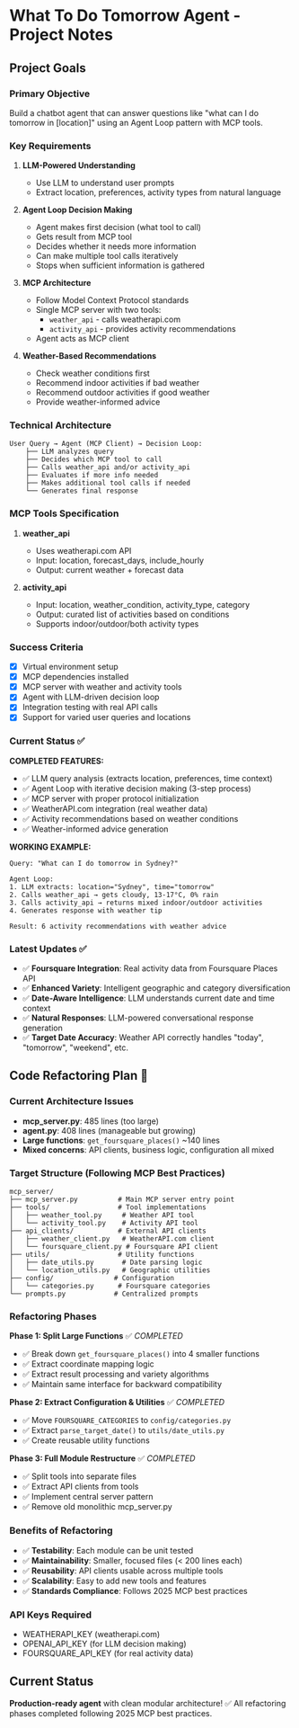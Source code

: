 # What To Do Tomorrow Agent - Project Notes

## Project Goals

### Primary Objective
Build a chatbot agent that can answer questions like "what can I do tomorrow in [location]" using an Agent Loop pattern with MCP tools.

### Key Requirements
1. **LLM-Powered Understanding**
   - Use LLM to understand user prompts
   - Extract location, preferences, activity types from natural language

2. **Agent Loop Decision Making**
   - Agent makes first decision (what tool to call)
   - Gets result from MCP tool
   - Decides whether it needs more information
   - Can make multiple tool calls iteratively
   - Stops when sufficient information is gathered

3. **MCP Architecture**
   - Follow Model Context Protocol standards
   - Single MCP server with two tools:
     - `weather_api` - calls weatherapi.com
     - `activity_api` - provides activity recommendations
   - Agent acts as MCP client

4. **Weather-Based Recommendations**
   - Check weather conditions first
   - Recommend indoor activities if bad weather
   - Recommend outdoor activities if good weather
   - Provide weather-informed advice

### Technical Architecture

```
User Query → Agent (MCP Client) → Decision Loop:
    ├── LLM analyzes query
    ├── Decides which MCP tool to call
    ├── Calls weather_api and/or activity_api
    ├── Evaluates if more info needed  
    ├── Makes additional tool calls if needed
    └── Generates final response
```

### MCP Tools Specification

1. **weather_api**
   - Uses weatherapi.com API
   - Input: location, forecast_days, include_hourly
   - Output: current weather + forecast data

2. **activity_api** 
   - Input: location, weather_condition, activity_type, category
   - Output: curated list of activities based on conditions
   - Supports indoor/outdoor/both activity types

### Success Criteria

- [x] Virtual environment setup
- [x] MCP dependencies installed  
- [x] MCP server with weather and activity tools
- [x] Agent with LLM-driven decision loop
- [x] Integration testing with real API calls
- [x] Support for varied user queries and locations

### Current Status ✅

**COMPLETED FEATURES:**
- ✅ LLM query analysis (extracts location, preferences, time context)
- ✅ Agent Loop with iterative decision making (3-step process)
- ✅ MCP server with proper protocol initialization
- ✅ WeatherAPI.com integration (real weather data)
- ✅ Activity recommendations based on weather conditions
- ✅ Weather-informed advice generation

**WORKING EXAMPLE:**
```
Query: "What can I do tomorrow in Sydney?"

Agent Loop:
1. LLM extracts: location="Sydney", time="tomorrow"  
2. Calls weather_api → gets cloudy, 13-17°C, 0% rain
3. Calls activity_api → returns mixed indoor/outdoor activities
4. Generates response with weather tip

Result: 6 activity recommendations with weather advice
```

### Latest Updates ✅
- ✅ **Foursquare Integration**: Real activity data from Foursquare Places API
- ✅ **Enhanced Variety**: Intelligent geographic and category diversification
- ✅ **Date-Aware Intelligence**: LLM understands current date and time context
- ✅ **Natural Responses**: LLM-powered conversational response generation
- ✅ **Target Date Accuracy**: Weather API correctly handles "today", "tomorrow", "weekend", etc.

## Code Refactoring Plan 🔧

### Current Architecture Issues
- **mcp_server.py**: 485 lines (too large)
- **agent.py**: 408 lines (manageable but growing)
- **Large functions**: `get_foursquare_places()` ~140 lines
- **Mixed concerns**: API clients, business logic, configuration all mixed

### Target Structure (Following MCP Best Practices)
```
mcp_server/
├── mcp_server.py          # Main MCP server entry point
├── tools/                 # Tool implementations
│   ├── weather_tool.py     # Weather API tool
│   └── activity_tool.py    # Activity API tool
├── api_clients/           # External API clients
│   ├── weather_client.py   # WeatherAPI.com client
│   └── foursquare_client.py # Foursquare API client
├── utils/                 # Utility functions
│   ├── date_utils.py       # Date parsing logic
│   └── location_utils.py   # Geographic utilities
├── config/               # Configuration
│   └── categories.py      # Foursquare categories
└── prompts.py            # Centralized prompts
```

### Refactoring Phases

**Phase 1: Split Large Functions** ✅ *COMPLETED*
- ✅ Break down `get_foursquare_places()` into 4 smaller functions
- ✅ Extract coordinate mapping logic
- ✅ Extract result processing and variety algorithms
- ✅ Maintain same interface for backward compatibility

**Phase 2: Extract Configuration & Utilities** ✅ *COMPLETED*
- ✅ Move `FOURSQUARE_CATEGORIES` to `config/categories.py`
- ✅ Extract `parse_target_date()` to `utils/date_utils.py`
- ✅ Create reusable utility functions

**Phase 3: Full Module Restructure** ✅ *COMPLETED*
- ✅ Split tools into separate files
- ✅ Extract API clients from tools
- ✅ Implement central server pattern
- ✅ Remove old monolithic mcp_server.py

### Benefits of Refactoring
- ✅ **Testability**: Each module can be unit tested
- ✅ **Maintainability**: Smaller, focused files (< 200 lines each)
- ✅ **Reusability**: API clients usable across multiple tools
- ✅ **Scalability**: Easy to add new tools and features
- ✅ **Standards Compliance**: Follows 2025 MCP best practices

### API Keys Required
- WEATHERAPI_KEY (weatherapi.com)
- OPENAI_API_KEY (for LLM decision making)
- FOURSQUARE_API_KEY (for real activity data)

## Current Status
**Production-ready agent** with clean modular architecture! ✅ All refactoring phases completed following 2025 MCP best practices.